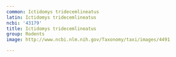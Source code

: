 ```yaml
---
common: Ictidomys tridecemlineatus
latin: Ictidomys tridecemlineatus
ncbi: '43179'
title: Ictidomys tridecemlineatus
group: Rodents
image: http://www.ncbi.nlm.nih.gov/Taxonomy/taxi/images/4491

---
```

